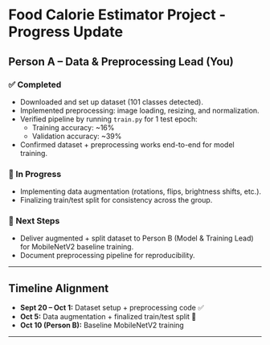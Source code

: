 # Food Calorie Estimator Project - Progress Update

## Person A – Data & Preprocessing Lead (You)

### ✅ Completed
- Downloaded and set up dataset (101 classes detected).
- Implemented preprocessing: image loading, resizing, and normalization.
- Verified pipeline by running `train.py` for 1 test epoch:
  - Training accuracy: ~16%
  - Validation accuracy: ~39%
- Confirmed dataset + preprocessing works end-to-end for model training.

### 🔄 In Progress
- Implementing data augmentation (rotations, flips, brightness shifts, etc.).
- Finalizing train/test split for consistency across the group.

### 🎯 Next Steps
- Deliver augmented + split dataset to Person B (Model & Training Lead) for MobileNetV2 baseline training.
- Document preprocessing pipeline for reproducibility.

---

## Timeline Alignment
- **Sept 20 – Oct 1:** Dataset setup + preprocessing code ✅
- **Oct 5:** Data augmentation + finalized train/test split 🔄
- **Oct 10 (Person B):** Baseline MobileNetV2 training

---
